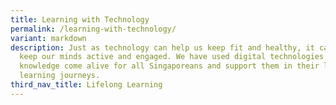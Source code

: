 ```yaml
---
title: Learning with Technology
permalink: /learning-with-technology/
variant: markdown
description: Just as technology can help us keep fit and healthy, it can also
  keep our minds active and engaged. We have used digital technologies to make
  knowledge come alive for all Singaporeans and support them in their lifelong
  learning journeys.
third_nav_title: Lifelong Learning
---
```

